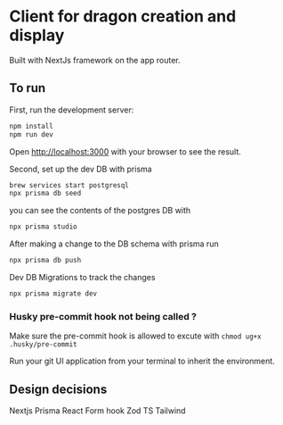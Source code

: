 # Client for dragon creation and display

Built with NextJs framework on the app router.

## To run

First, run the development server:

```bash
npm install
npm run dev
```

Open [http://localhost:3000](http://localhost:3000) with your browser to see the result.

Second, set up the dev DB with prisma

```bash
brew services start postgresql
npx prisma db seed
```

you can see the contents of the postgres DB with

```bash
npx prisma studio
```

After making a change to the DB schema with prisma run

```bash
npx prisma db push
```

Dev DB Migrations to track the changes

```bash
npx prisma migrate dev
```

### Husky pre-commit hook not being called ?

Make sure the pre-commit hook is allowed to excute with `chmod ug+x .husky/pre-commit`

Run your git UI application from your terminal to inherit the environment.

## Design decisions

Nextjs
Prisma
React Form hook
Zod
TS
Tailwind